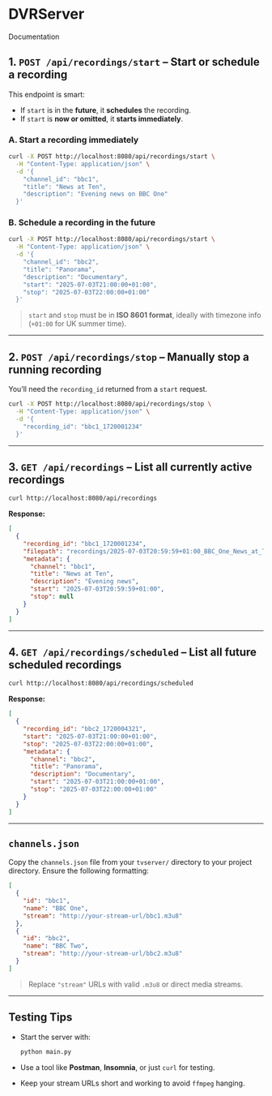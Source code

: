 # DVRServer
Documentation

## 1. `POST /api/recordings/start` – Start or schedule a recording

This endpoint is smart:

- If `start` is in the **future**, it **schedules** the recording.
- If `start` is **now or omitted**, it **starts immediately**.

### A. Start a recording **immediately**

```bash
curl -X POST http://localhost:8080/api/recordings/start \
  -H "Content-Type: application/json" \
  -d '{
    "channel_id": "bbc1",
    "title": "News at Ten",
    "description": "Evening news on BBC One"
  }'
````

### B. Schedule a recording **in the future**

```bash
curl -X POST http://localhost:8080/api/recordings/start \
  -H "Content-Type: application/json" \
  -d '{
    "channel_id": "bbc2",
    "title": "Panorama",
    "description": "Documentary",
    "start": "2025-07-03T21:00:00+01:00",
    "stop": "2025-07-03T22:00:00+01:00"
  }'
```

> `start` and `stop` must be in **ISO 8601 format**, ideally with timezone info (`+01:00` for UK summer time).

---

## 2. `POST /api/recordings/stop` – Manually stop a running recording

You’ll need the `recording_id` returned from a `start` request.

```bash
curl -X POST http://localhost:8080/api/recordings/stop \
  -H "Content-Type: application/json" \
  -d '{
    "recording_id": "bbc1_1720001234"
  }'
```

---

## 3. `GET /api/recordings` – List all **currently active** recordings

```bash
curl http://localhost:8080/api/recordings
```

**Response:**

```json
[
  {
    "recording_id": "bbc1_1720001234",
    "filepath": "recordings/2025-07-03T20:59:59+01:00_BBC_One_News_at_Ten.mp4",
    "metadata": {
      "channel": "bbc1",
      "title": "News at Ten",
      "description": "Evening news",
      "start": "2025-07-03T20:59:59+01:00",
      "stop": null
    }
  }
]
```

---

## 4. `GET /api/recordings/scheduled` – List all **future scheduled** recordings

```bash
curl http://localhost:8080/api/recordings/scheduled
```

**Response:**

```json
[
  {
    "recording_id": "bbc2_1720004321",
    "start": "2025-07-03T21:00:00+01:00",
    "stop": "2025-07-03T22:00:00+01:00",
    "metadata": {
      "channel": "bbc2",
      "title": "Panorama",
      "description": "Documentary",
      "start": "2025-07-03T21:00:00+01:00",
      "stop": "2025-07-03T22:00:00+01:00"
    }
  }
]
```

---

## `channels.json`

Copy the `channels.json` file from your `tvserver/` directory to your project directory. Ensure the following formatting:

```json
[
  {
    "id": "bbc1",
    "name": "BBC One",
    "stream": "http://your-stream-url/bbc1.m3u8"
  },
  {
    "id": "bbc2",
    "name": "BBC Two",
    "stream": "http://your-stream-url/bbc2.m3u8"
  }
]
```

> Replace `"stream"` URLs with valid `.m3u8` or direct media streams.

---

## Testing Tips

* Start the server with:

  ```bash
  python main.py
  ```
* Use a tool like **Postman**, **Insomnia**, or just `curl` for testing.
* Keep your stream URLs short and working to avoid `ffmpeg` hanging.
